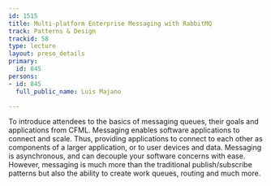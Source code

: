 ```yaml
---
id: 1515
title: Multi-platform Enterprise Messaging with RabbitMQ
track: Patterns & Design
trackid: 58
type: lecture
layout: preso_details
primary:
  id: 845
persons:
- id: 845
  full_public_name: Luis Majano

---
```

To introduce attendees to the basics of messaging queues, their goals and applications from CFML.  Messaging enables software applications to connect and scale. Thus, providing applications to connect to each other as components of a larger application, or to user devices and data. Messaging is asynchronous, and can decouple your software concerns with ease.  However, messaging is much more than the traditional publish/subscribe patterns but also the ability to create work queues, routing and much more.

